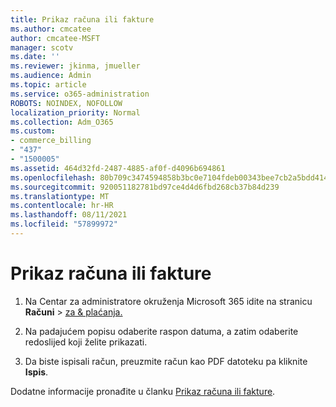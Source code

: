 ```yaml
---
title: Prikaz računa ili fakture
ms.author: cmcatee
author: cmcatee-MSFT
manager: scotv
ms.date: ''
ms.reviewer: jkinma, jmueller
ms.audience: Admin
ms.topic: article
ms.service: o365-administration
ROBOTS: NOINDEX, NOFOLLOW
localization_priority: Normal
ms.collection: Adm_O365
ms.custom:
- commerce_billing
- "437"
- "1500005"
ms.assetid: 464d32fd-2487-4885-af0f-d4096b694861
ms.openlocfilehash: 80b709c3474594858b3bc0e7104fdeb00343bee7cb2a5bdd414b791a1cb49564
ms.sourcegitcommit: 920051182781bd97ce4d4d6fbd268cb37b84d239
ms.translationtype: MT
ms.contentlocale: hr-HR
ms.lasthandoff: 08/11/2021
ms.locfileid: "57899972"
---
```

# <a name="view-my-bill-or-invoice"></a>Prikaz računa ili fakture

1. Na Centar za administratore okruženja Microsoft 365 idite na stranicu **Računi** \> [za & plaćanja.](https://go.microsoft.com/fwlink/p/?linkid=848039)

2. Na padajućem popisu odaberite raspon datuma, a zatim odaberite redoslijed koji želite prikazati.

3. Da biste ispisali račun, preuzmite račun kao PDF datoteku pa kliknite **Ispis**.

Dodatne informacije pronađite u članku [Prikaz računa ili fakture](https://docs.microsoft.com/microsoft-365/commerce/billing-and-payments/view-your-bill-or-invoice).
